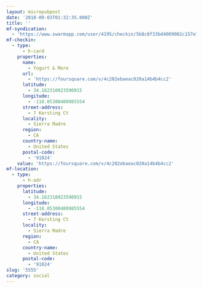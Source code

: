 ```yaml
---
layout: micropubpost
date: '2018-09-03T01:32:35.000Z'
title: ''
mf-syndication:
  - 'https://www.swarmapp.com/user/4195/checkin/5b8c8f33bd4009002c157e70'
mf-checkin:
  - type:
      - h-card
    properties:
      name:
        - Yogurt & More
      url:
        - 'https://foursquare.com/v/4c202ebaeac020a14b4b4cc2'
      latitude:
        - 34.162310923590915
      longitude:
        - -118.05300400985554
      street-address:
        - 7 Kersting Ct
      locality:
        - Sierra Madre
      region:
        - CA
      country-name:
        - United States
      postal-code:
        - '91024'
    value: 'https://foursquare.com/v/4c202ebaeac020a14b4b4cc2'
mf-location:
  - type:
      - h-adr
    properties:
      latitude:
        - 34.162310923590915
      longitude:
        - -118.05300400985554
      street-address:
        - 7 Kersting Ct
      locality:
        - Sierra Madre
      region:
        - CA
      country-name:
        - United States
      postal-code:
        - '91024'
slug: '5555'
category: social
---
```

